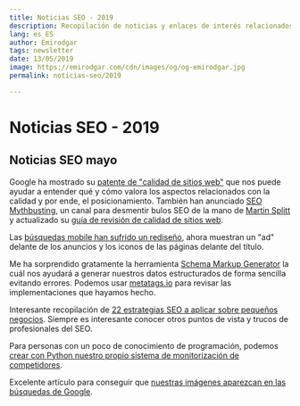```yaml
---
title: Noticias SEO - 2019
description: Recopilación de noticias y enlaces de interés relacionados con el SEO y Marketing digital
lang: es_ES
author: Emirodgar
tags: newsletter
date: 13/05/2019
image: https://emirodgar.com/cdn/images/og/og-emirodgar.jpg
permalink: noticias-seo/2019

---
```


# Noticias SEO - 2019



## Noticias SEO mayo

Google ha mostrado su [patente de "calidad de sitios web"](https://patents.google.com/patent/US9031929B1/en) que nos puede ayudar a entender qué y cómo valora los aspectos relacionados con la calidad y por ende, el posicionamiento. También han anunciado [SEO Mythbusting](https://www.youtube.com/watch?v=zEEaq6F4Jio), un canal para desmentir bulos SEO de la mano de [Martin Splitt](https://twitter.com/g33konaut?lang=es) y actualizado su [guía de revisión de calidad de sitios web](https://static.googleusercontent.com/media/www.google.com/en//insidesearch/howsearchworks/assets/searchqualityevaluatorguidelines.pdf).

Las [búsquedas mobile han sufrido un rediseño](), ahora muestran un "ad" delante de los anuncios y los iconos de las páginas delante del título.

Me ha sorprendido gratamente la herramienta [Schema Markup Generator](https://technicalseo.com/tools/schema-markup-generator/) la cuál nos ayudará a generar nuestros datos estructurados de forma sencilla evitando errores. Podemos usar [metatags.io](https://metatags.io/) para revisar las implementaciones que hayamos hecho.

Interesante recopilación de [22 estrategias SEO a aplicar sobre pequeños negocios](https://www.bloggersideas.com/best-seo-strategy-for-small-businesses). Siempre es interesante conocer otros puntos de vista y trucos de profesionales del SEO.

Para personas con un poco de conocimiento de programación, podemos [crear con Python nuestro propio sistema de monitorización de competidores](https://www.searchenginejournal.com/spy-on-competitors-python-data-studio/306841/#close). 

Excelente artículo para conseguir que [nuestras imágenes aparezcan en las búsquedas de Google](https://www.upbuild.io/blog/featured-snippet-images/).
<!--stackedit_data:
eyJoaXN0b3J5IjpbLTE2Nzc4NDgzOTAsMTk4ODg3ODU5NSwxMz
I2NzA3NTMxLDYxNjU5MDg2MiwtNjAwMTg2MDQyXX0=
-->